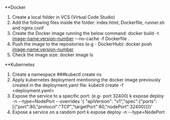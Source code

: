 **Docker

1. Create a local folder in VCS (Virtual Code Studio)
2. Add the following files inside the folder: index.html, Dockerfile, runner.sh and nginx.conf
3. Create the Docker image running the below command: 
    docker build -t <image-name:version-number> --no-cache -f Dockerfile .
4. Push the image to the repositories (e.g - DockerHub):
    docker push <image-name:version-number>
5. Check the image size:
    docker image ls

**Kubernetes

1. Create a namespace
		###kubectl create ns <namespace-name> 
2. Apply kubernetes deployment mentioning the docker image previously created in the deployment.yaml file:
		kubectl create -f <deployment.yaml> 
3. Expose the service to a specific port: (e.g- port 32400)
		k expose deploy <deployment-name> -n <namepsace-name> --type=NodePort --overrides '{ "apiVersion": "v1","spec":{"ports": [{"port":80,"protocol":"TCP","targetPort":80,"nodePort":32400}]}}' 
4. Expose a service on a random port
		k expose deploy <deployment-name> -n <namepsace-name> --type=NodePort
